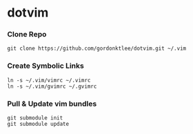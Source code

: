 # dotvim

### Clone Repo
    git clone https://github.com/gordonktlee/dotvim.git ~/.vim

### Create Symbolic Links

    ln -s ~/.vim/vimrc ~/.vimrc
    ln -s ~/.vim/gvimrc ~/.gvimrc

### Pull & Update vim bundles
    git submodule init
    git submodule update
